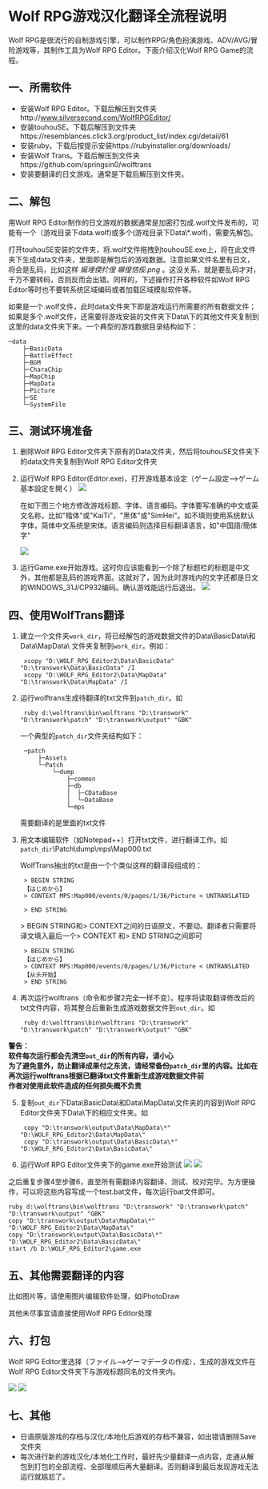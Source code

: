 # Wolf RPG游戏汉化翻译全流程说明
Wolf RPG是很流行的自制游戏引擎，可以制作RPG/角色扮演游戏、ADV/AVG/冒险游戏等，其制作工具为Wolf RPG Editor。下面介绍汉化Wolf RPG Game的流程。

## 一、所需软件
* 安装Wolf RPG Editor。下载后解压到文件夹http://www.silversecond.com/WolfRPGEditor/
* 安装touhouSE。下载后解压到文件夹https://resemblances.click3.org/product_list/index.cgi/detail/61
* 安装ruby。下载后按提示安装https://rubyinstaller.org/downloads/
* 安装Wolf Trans。下载后解压到文件夹https://github.com/springsin0/wolftrans
* 安装要翻译的日文游戏。通常是下载后解压到文件夹。

## 二、解包
用Wolf RPG Editor制作的日文游戏的数据通常是加密打包成.wolf文件发布的，可能有一个（游戏目录下data.wolf)或多个(游戏目录下Data\\*.wolf)，需要先解包。

打开touhouSE安装的文件夹，将.wolf文件拖拽到touhouSE.exe上，将在此文件夹下生成data文件夹，里面即是解包后的游戏数据。注意如果文件名里有日文，将会是乱码，比如这样 _娫堘偄扵偟  塀偟恄俀.png_ 。这没关系，就是要乱码才对，千万不要转码，否则反而会出错。同样的，下述操作打开各种软件如Wolf RPG Editor等时也不要转系统区域编码或者加载区域模拟软件等。

如果是一个.wolf文件，此时data文件夹下即是游戏运行所需要的所有数据文件；如果是多个.wolf文件，还需要将游戏安装的文件夹下Data\下的其他文件夹复制到这里的data文件夹下来。一个典型的游戏数据目录结构如下：

    ─data
        ├─BasicData
        ├─BattleEffect
        ├─BGM
        ├─CharaChip
        ├─MapChip
        ├─MapData
        ├─Picture
        ├─SE
        └─SystemFile

## 三、测试环境准备
1. 删除Wolf RPG Editor文件夹下原有的Data文件夹，然后将touhouSE文件夹下的data文件夹复制到Wolf RPG Editor文件夹

2. 运行Wolf RPG Editor(Editor.exe)，打开游戏基本设定（ゲーム設定-->ゲーム基本設定を開く）
   ![](ScreenShot/setting0.png)

   在如下图三个地方修改游戏标题、字体、语言编码。字体要写准确的中文或英文名称，比如"楷体"或"KaiTi"，"黑体"或"SimHei"。如不填则使用系统默认字体，简体中文系统是宋体。语言编码则选择目标翻译语言，如"中国語/簡体字"
   
   ![](ScreenShot/setting.png)


3. 运行Game.exe开始游戏。这时你应该能看到一个除了标题栏的标题是中文外，其他都是乱码的游戏界面。这就对了，因为此时游戏内的文字还都是日文的WINDOWS_31J/CP932编码。确认游戏能运行后退出。
![](ScreenShot/run.png)

## 四、使用WolfTrans翻译
1. 建立一个文件夹`work_dir`，将已经解包的游戏数据文件的Data\BasicData\和Data\MapData\ 文件夹复制到`work_dir`。例如：

        xcopy "D:\WOLF_RPG_Editor2\Data\BasicData" "D:\transwork\Data\BasicData" /I
        xcopy "D:\WOLF_RPG_Editor2\Data\MapData" "D:\transwork\Data\MapData" /I

2. 运行wolftrans生成待翻译的txt文件到`patch_dir`。如

        ruby d:\wolftrans\bin\wolftrans "D:\transwork" "D:\transwork\patch" "D:\transwork\output" "GBK"

   一个典型的`patch_dir`文件夹结构如下：

        ─patch
            ├─Assets
            └─Patch
                └─dump
                    ├─common
                    ├─db
                    │  ├─CDataBase
                    │  └─DataBase
                    └─mps
   需要翻译的是里面的txt文件
   
3. 用文本编辑软件（如Notepad++）打开txt文件，进行翻译工作。如`patch_dir`\Patch\dump\mps\Map000.txt

    WolfTrans抽出的txt是由一个个类似这样的翻译段组成的：

        > BEGIN STRING
        【はじめから】
        > CONTEXT MPS:Map000/events/0/pages/1/36/Picture < UNTRANSLATED
        
        > END STRING

    \> BEGIN STRING和> CONTEXT之间的日语原文，不要动。翻译者只需要将译文填入最后一个> CONTEXT 和> END STRING之间即可

        > BEGIN STRING
        【はじめから】
        > CONTEXT MPS:Map000/events/0/pages/1/36/Picture < UNTRANSLATED
        【从头开始】
        > END STRING
        
4. 再次运行wolftrans（命令和步骤2完全一样不变）。程序将读取翻译修改后的txt文件内容，将其整合后重新生成游戏数据文件到`out_dir`。如

        ruby d:\wolftrans\bin\wolftrans "D:\transwork" "D:\transwork\patch" "D:\transwork\output" "GBK"
 
**警告：**  
**软件每次运行都会先清空`out_dir`的所有内容，请小心**  
**为了避免意外，防止翻译成果付之东流，请经常备份`patch_dir`里的内容。比如在再次运行wolftrans根据已翻译txt文件重新生成游戏数据文件前**  
**作者对使用此软件造成的任何损失概不负责**  

5. 复制`out_dir`下Data\BasicData\和Data\MapData\文件夹的内容到Wolf RPG Editor文件夹下Data\下的相应文件夹。如

        copy "D:\transwork\output\Data\MapData\*" "D:\WOLF_RPG_Editor2\Data\MapData\"
        copy "D:\transwork\output\Data\BasicData\*" "D:\WOLF_RPG_Editor2\Data\BasicData\"

6. 运行Wolf RPG Editor文件夹下的game.exe开始测试
![](ScreenShot/ScreenShot_1.png)
![](ScreenShot/ScreenShot_2.png)

之后重复步骤4至步骤6，直至所有需翻译内容翻译、测试、校对完毕。为方便操作，可以将这些内容写成一个test.bat文件，每次运行bat文件即可。

    ruby d:\wolftrans\bin\wolftrans "D:\transwork" "D:\transwork\patch" "D:\transwork\output" "GBK"
    copy "D:\transwork\output\Data\MapData\*" "D:\WOLF_RPG_Editor2\Data\MapData\"
    copy "D:\transwork\output\Data\BasicData\*" "D:\WOLF_RPG_Editor2\Data\BasicData\"
    start /b D:\WOLF_RPG_Editor2\game.exe

## 五、其他需要翻译的内容
比如图片等，请使用图片编辑软件处理，如iPhotoDraw

其他未尽事宜请直接使用Wolf RPG Editor处理

## 六、打包
Wolf RPG Editor里选择（ファイル-->ゲーマデータの作成），生成的游戏文件在Wolf RPG Editor文件夹下与游戏标题同名的文件夹内。

![](ScreenShot/output0.png)
![](ScreenShot/output.png)

## 七、其他
* 日语原版游戏的存档与汉化/本地化后游戏的存档不兼容，如出错请删除Save文件夹
* 每次进行新的游戏汉化/本地化工作时，最好先少量翻译一点内容，走通从解包到打包的全部流程、全部理顺后再大量翻译。否则翻译到最后发现游戏无法运行就尴尬了。

